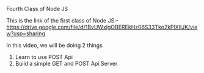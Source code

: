 Fourth Class of Node JS

This is the link of the first class of Node JS:- https://drive.google.com/file/d/1BvUWxlgOBEREkHz06S33Tko2kPlXIlJK/view?usp=sharing

In this video, we will be doing 2 things

1. Learn to use POST Api
2. Build a simple GET and POST Api Server